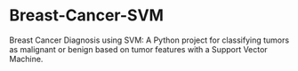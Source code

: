 # Breast-Cancer-SVM
Breast Cancer Diagnosis using SVM: A Python project for classifying tumors as malignant or benign based on tumor features with a Support Vector Machine.

